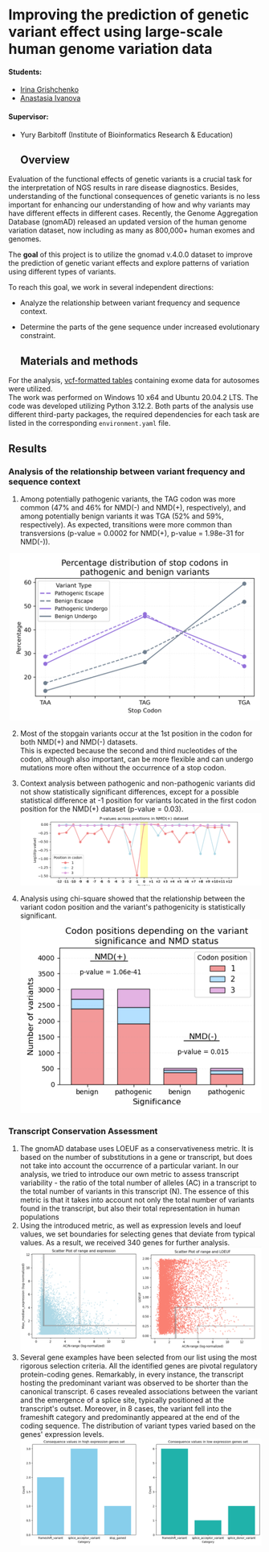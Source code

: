 # Improving the prediction of genetic variant effect using large-scale human genome variation data  

  #### Students:
  * [Irina Grishchenko](https://github.com/grishchenkoira)   
  * [Anastasia Ivanova](https://github.com/nastasia-iv/)    
  #### Supervisor:
* Yury Barbitoff (Institute of Bioinformatics Research & Education)  

  ## Overview
Evaluation of the functional effects of genetic variants is a crucial task for the interpretation of NGS results in rare disease diagnostics. Besides, understanding of the functional consequences of genetic variants is no less important for enhancing our understanding of how and why variants may have different effects in different cases. Recently, the Genome Aggregation Database (gnomAD) released an updated version of the human genome variation dataset, now including as many as 800,000+ human exomes and genomes.  
  
The **goal** of this project is to utilize the gnomad v.4.0.0 dataset to improve the prediction of genetic variant effects and explore patterns of variation using different types of variants.  
   
To reach this goal, we work in several independent directions:  
* Analyze the relationship between variant frequency and sequence context.  
* Determine the parts of the gene sequence under increased evolutionary constraint.

  ## Materials and methods
For the analysis, [vcf-formatted tables](https://gnomad.broadinstitute.org/downloads#v4) containing exome data for autosomes were utilized.  
The work was performed on Windows 10 x64 and Ubuntu 20.04.2 LTS. The code was developed utilizing Python 3.12.2. Both parts of the analysis use different third-party packages, the required dependencies for each task are listed in the corresponding `environment.yaml` file.

  ## Results
    
### Analysis of the relationship between variant frequency and sequence context    
  
1. Among potentially pathogenic variants, the TAG codon was more common (47% and 46% for NMD(-) and NMD(+), respectively), and among potentially benign variants it was TGA (52% and 59%, respectively). As expected,  transitions were more common than transversions (p-value = 0.0002  for NMD(+), p-value = 1.98e-31  for NMD(-)).  
<p align="center">
  <img src="context_analysis/images/combined_line_plot_stops_distr.png" alt="combined_line_plot" style="width:500px;">
</p>

2.  Most of the stopgain variants occur at the 1st position in the codon for both NMD(+) and NMD(-) datasets.  
   This is expected because the second and third nucleotides of the codon, although also important, can be more flexible and can undergo mutations more often without the occurrence of a stop codon.  
  
3.  Context analysis between pathogenic and non-pathogenic variants did not show statistically significant differences, except for a possible statistical difference at -1 position for variants located in the first codon position for the NMD(+) dataset (p-value = 0.03).
  ![p_val_undergo](context_analysis/images/p_values_nmd_undergo_plot.png)

4.  Analysis using chi-square showed that the relationship between the variant codon position and the variant's pathogenicity is statistically significant.  
   ![final](context_analysis/images/final_plot.png)
### Transcript Conservation Assessment
1. The gnomAD database uses LOEUF as a conservativeness metric. It is based on the number of substitutions in a gene or transcript, but does not take into account the occurrence of a particular variant. In our analysis, we tried to introduce our own metric to assess transcript variability - the ratio of the total number of alleles (AC) in a transcript to the total number of variants in this transcript (N). The essence of this metric is that it takes into account not only the total number of variants found in the transcript, but also their total representation in human populations
2. Using the introduced metric, as well as expression levels and loeuf values, we set boundaries for selecting genes that deviate from typical values. As a result, we received 340 genes for further analysis.
   ![genes](transcript_conservativity/data/plots/gene_selection.png)
3. Several gene examples have been selected  from our list using the most rigorous selection criteria. All the identified genes are pivotal regulatory protein-coding genes. Remarkably, in every instance, the transcript hosting the predominant variant was observed to be shorter than the canonical transcript. 6 cases revealed associations between the variant and the emergence of a splice site, typically positioned at the transcript's outset. Moreover, in 8 cases, the variant fell into the frameshift category and predominantly appeared at the end of the coding sequence. The distribution of variant types varied based on the genes' expression levels.
   ![genes_example](transcript_conservativity/data/plots/consequence_example_genes.png)
